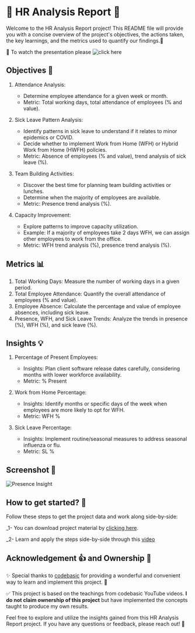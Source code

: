 # 🌟 HR Analysis Report 🌟

Welcome to the HR Analysis Report project! This README file will provide you with a concise overview of the project's objectives, the actions taken, the key learnings, and the metrics used to quantify our findings.💫

🎥 To watch the presentation please ![click here](https://www.linkedin.com/posts/shivam09singh_howtopowerbi-onestopdata-codebasic-activity-7065756027706572801-wi2M?utm_source=share&utm_medium=member_desktop) 

## Objectives 🎯

1. Attendance Analysis:
   - Determine employee attendance for a given week or month.
   - Metric: Total working days, total attendance of employees (% and value).

2. Sick Leave Pattern Analysis:
   - Identify patterns in sick leave to understand if it relates to minor epidemics or COVID.
   - Decide whether to implement Work from Home (WFH) or Hybrid Work from Home (HWFH) policies.
   - Metric: Absence of employees (% and value), trend analysis of sick leave (%).

3. Team Building Activities:
   - Discover the best time for planning team building activities or lunches.
   - Determine when the majority of employees are available.
   - Metric: Presence trend analysis (%).

4. Capacity Improvement:
   - Explore patterns to improve capacity utilization.
   - Example: If a majority of employees take 2 days WFH, we can assign other employees to work from the office.
   - Metric: WFH trend analysis (%), presence trend analysis (%).

## Metrics 📊

1. Total Working Days: Measure the number of working days in a given period.
2. Total Employee Attendance: Quantify the overall attendance of employees (% and value).
3. Employee Absence: Calculate the percentage and value of employee absences, including sick leave.
4. Presence, WFH, and Sick Leave Trends: Analyze the trends in presence (%), WFH (%), and sick leave (%).

## Insights 💡

1. Percentage of Present Employees:
   - Insights: Plan client software release dates carefully, considering months with lower workforce availability.
   - Metric: % Present

2. Work from Home Percentage:
   - Insights: Identify months or specific days of the week when employees are more likely to opt for WFH.
   - Metric: WFH %

3. Sick Leave Percentage:
   - Insights: Implement routine/seasonal measures to address seasonal influenza or flu.
   - Metric: SL %

## Screenshot 📸
![Presence Insight](https://github.com/Ekshiv/PowerBi_Projects/assets/99724929/f0644ab2-1232-4991-8142-25e682d8522c)

## How to get started? 🚀
Follow these steps to get the project data and work along side-by-side:

_1- You can download project material by [clicking here](https://codebasics.io/resources/resume-project-data-analytics).

_2- Learn and apply the steps side-by-side through this [video](https://www.youtube.com/playlist?list=PLeo1K3hjS3uuVQccZa7yFwK3ltoGQOWbM)

## Acknowledgement 👍 and Ownership 👑

✨ Special thanks to [codebasic](https://codebasics.io/) for providing a wonderful and convenient way to learn and implement this project. 👏

✅ This project is based on the teachings from codebasic YouTube videos. **I do not claim ownership of this project** but have implemented the concepts taught to produce my own results.

Feel free to explore and utilize the insights gained from this HR Analysis Report project. If you have any questions or feedback, please reach out! 📧
